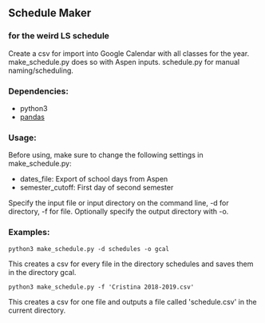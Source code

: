 ## Schedule Maker 
### for the weird LS schedule

Create a csv for import into Google Calendar with all classes for the year. make_schedule.py does so with Aspen inputs. schedule.py for manual naming/scheduling.

### Dependencies: 
- python3
- [pandas](https://pandas.pydata.org/)

### Usage:
Before using, make sure to change the following settings in make_schedule.py:
- dates_file: Export of school days from Aspen
- semester_cutoff: First day of second semester

Specify the input file or input directory on the command line, -d for directory, -f for file.
Optionally specify the output directory with -o.

### Examples:
`python3 make_schedule.py -d schedules -o gcal`

This creates a csv for every file in the directory schedules and saves them in the directory gcal.

`python3 make_schedule.py -f 'Cristina 2018-2019.csv'`

This creates a csv for one file and outputs a file called 'schedule.csv' in the current directory. 
